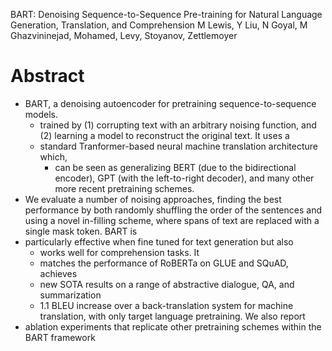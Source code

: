 BART: Denoising Sequence-to-Sequence Pre-training 
  for Natural Language Generation, Translation, and Comprehension
M Lewis, Y Liu, N Goyal, M Ghazvininejad, Mohamed, Levy, Stoyanov, Zettlemoyer

# Abstract

* BART, a denoising autoencoder for pretraining sequence-to-sequence models.
  * trained by (1) corrupting text with an arbitrary noising function, and (2)
    learning a model to reconstruct the original text. It uses a 
  * standard Tranformer-based neural machine translation architecture which,
    * can be seen as generalizing
      BERT (due to the bidirectional encoder), 
      GPT (with the left-to-right decoder), and 
      many other more recent pretraining schemes. 
* We evaluate a number of noising approaches, finding the 
  best performance by both randomly shuffling the order of the sentences and using a 
  novel in-filling scheme, where spans of text are replaced with a single mask
  token.  BART is 
* particularly effective when fine tuned for text generation but also 
  * works well for comprehension tasks. It 
  * matches the performance of RoBERTa on GLUE and SQuAD, achieves 
  * new SOTA results on a range of abstractive dialogue, QA, and summarization
  * 1.1 BLEU increase over a back-translation system for machine translation,
    with only target language pretraining. We also report 
* ablation experiments that 
  replicate other pretraining schemes within the BART framework
